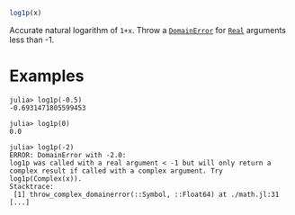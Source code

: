 ```julia
log1p(x)
```

Accurate natural logarithm of `1+x`. Throw a [`DomainError`](@ref) for [`Real`](@ref) arguments less than -1.

# Examples

```jldoctest; filter = r"Stacktrace:(\n \[[0-9]+\].*)*"
julia> log1p(-0.5)
-0.6931471805599453

julia> log1p(0)
0.0

julia> log1p(-2)
ERROR: DomainError with -2.0:
log1p was called with a real argument < -1 but will only return a complex result if called with a complex argument. Try log1p(Complex(x)).
Stacktrace:
 [1] throw_complex_domainerror(::Symbol, ::Float64) at ./math.jl:31
[...]
```
